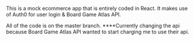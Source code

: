 This is a mock ecommerce app that is entirely coded in React.  It makes use of Auth0 for user login & Board Game Atlas API.

All of the code is on the master branch.  ****Currently changing the api because Board Game Atlas API wanted to start charging me to use their api.
